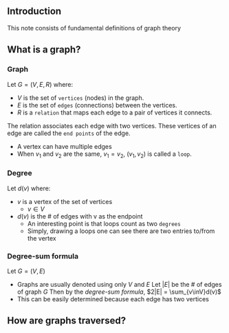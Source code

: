 ## Introduction
This note consists of fundamental definitions of graph theory

## What is a graph?
### Graph
Let $G = (V, E, R)$ where:
- $V$ is the set of `vertices` (nodes) in the graph.
- $E$ is the set of `edges` (connections) between the vertices.
- $R$ is a `relation` that maps each edge to a pair of vertices it connects.

The relation associates each edge with two vertices. These vertices of an edge are called the `end points` of the edge.
* A vertex can have multiple edges
* When $v_1$ and $v_2$ are the same, $v_1 = v_2$, $(v_1, v_2)$ is called a `loop`.<br>

### Degree
Let $d(v)$ where:
- $v$ is a vertex of the set of vertices
  -  $v \in V$
- $d(v)$ is the # of edges with v as the endpoint
  - An interesting point is that loops count as two `degrees`
  - Simply, drawing a loops one can see there are two entries to/from the vertex

### Degree-sum formula
Let $G = (V, E)$
- Graphs are usually denoted using only $V$ and $E$
Let $|E|$ be the # of edges of graph $G$
Then by the *degree-sum formula*, $2|E| = \sum_{v\inV}d(v)$
- This can be easily determined because each edge has two vertices

## How are graphs traversed?
